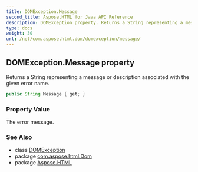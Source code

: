 ```yaml
---
title: DOMException.Message
second_title: Aspose.HTML for Java API Reference
description: DOMException property. Returns a String representing a message or description associated with the given error name
type: docs
weight: 30
url: /net/com.aspose.html.dom/domexception/message/
---
```

## DOMException.Message property

Returns a String representing a message or description associated with the given error name.

```java
public String Message { get; }
```

### Property Value

The error message.

### See Also

* class [DOMException](../)
* package [com.aspose.html.Dom](../../domexception/)
* package [Aspose.HTML](../../../)
